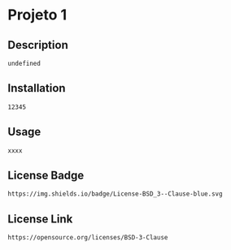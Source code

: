 # Projeto 1

  ## Description
    undefined

  ## Installation
    12345

  ## Usage
    xxxx

  ## License Badge
    https://img.shields.io/badge/License-BSD_3--Clause-blue.svg

  ## License Link
    https://opensource.org/licenses/BSD-3-Clause
  